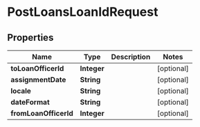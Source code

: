 
# PostLoansLoanIdRequest

## Properties
Name | Type | Description | Notes
------------ | ------------- | ------------- | -------------
**toLoanOfficerId** | **Integer** |  |  [optional]
**assignmentDate** | **String** |  |  [optional]
**locale** | **String** |  |  [optional]
**dateFormat** | **String** |  |  [optional]
**fromLoanOfficerId** | **Integer** |  |  [optional]



